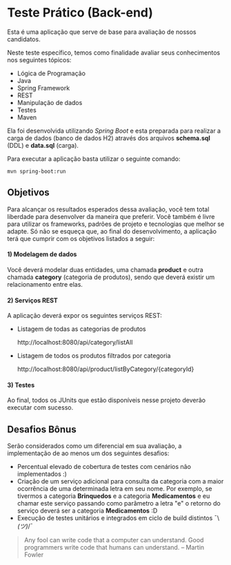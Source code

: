 # Teste Prático (Back-end)

Esta é uma aplicação que serve de base para avaliação de nossos candidatos.

Neste teste específico, temos como finalidade avaliar seus conhecimentos nos seguintes tópicos:

* Lógica de Programação
* Java
* Spring Framework
* REST
* Manipulação de dados
* Testes
* Maven

Ela foi desenvolvida utilizando *Spring Boot* e esta preparada para realizar a carga de dados (banco de dados H2) através dos arquivos **schema.sql** (DDL) e **data.sql** (carga).

Para executar a aplicação basta utilizar o seguinte comando:

	mvn spring-boot:run

## Objetivos

Para alcançar os resultados esperados dessa avaliação, você tem total liberdade para desenvolver da maneira que preferir. Você também é livre para utilizar os frameworks, padrões de projeto e tecnologias que melhor se adapte. Só não se esqueça que, ao final do desenvolvimento, a aplicação terá que cumprir com os objetivos listados a seguir:

#### 1) Modelagem de dados

Você deverá modelar duas entidades, uma chamada **product** e outra chamada **category** (categoria de produtos), sendo que deverá existir um relacionamento entre elas.


#### 2) Serviços REST

A aplicação deverá expor os seguintes serviços REST:

* Listagem de todas as categorias de produtos

	http://localhost:8080/api/category/listAll

* Listagem de todos os produtos filtrados por categoria

	http://localhost:8080/api/product/listByCategory/{categoryId}

#### 3) Testes

Ao final, todos os JUnits que estão disponíveis nesse projeto deverão executar com sucesso.

## Desafios Bônus

Serão considerados como um diferencial em sua avaliação, a implementação de ao menos um dos seguintes desafios:

* Percentual elevado de cobertura de testes com cenários não implementados :)
* Criação de um serviço adicional para consulta da categoria com a maior ocorrência de uma determinada letra em seu nome. Por exemplo, se tivermos a categoria **Brinquedos** e a categoria **Medicamentos** e eu chamar este serviço passando como parâmetro a letra "e" o retorno do serviço deverá ser a categoria **Medicamentos** :D
* Execução de testes unitários e integrados em ciclo de build distintos ¯\\_(ツ)_/¯

>
> Any fool can write code that a computer can understand. Good programmers write code that humans can understand.
> – Martin Fowler
>
